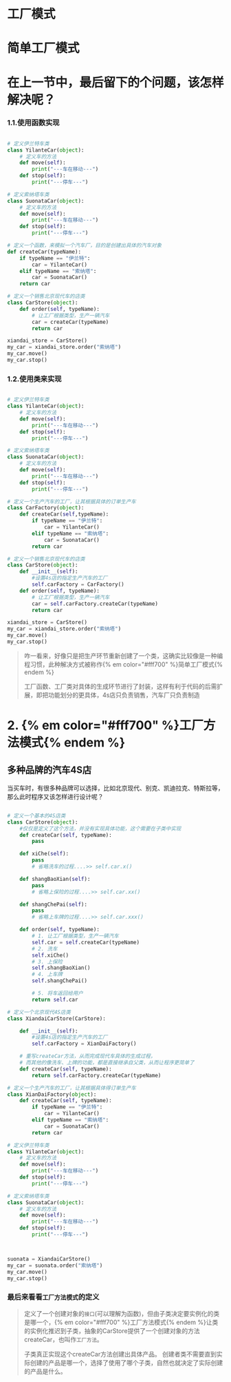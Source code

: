 # 工厂模式

# 简单工厂模式

# 在上一节中，最后留下的个问题，该怎样解决呢？

### 1.1.使用函数实现

```python

# 定义伊兰特车类
class YilanteCar(object):
	# 定义车的方法
	def move(self):
		print("---车在移动---")
	def stop(self):
		print("---停车---")

# 定义索纳塔车类
class SuonataCar(object):
	# 定义车的方法
	def move(self):
		print("---车在移动---")
	def stop(self):
		print("---停车---")

# 定义一个函数，来模拟一个汽车厂，目的是创建出具体的汽车对象
def createCar(typeName):
	if typeName == "伊兰特":
		car = YilanteCar()
	elif typeName == "索纳塔":
		car = SuonataCar()
	return car

# 定义一个销售北京现代车的店类
class CarStore(object):
	def order(self, typeName):
		# 让工厂根据类型，生产一辆汽车
		car = createCar(typeName)
		return car

xiandai_store = CarStore()
my_car = xiandai_store.order("索纳塔")
my_car.move()
my_car.stop()
```

### 1.2.使用类来实现

```python

# 定义伊兰特车类
class YilanteCar(object):
	# 定义车的方法
	def move(self):
		print("---车在移动---")
	def stop(self):
		print("---停车---")

# 定义索纳塔车类
class SuonataCar(object):
	# 定义车的方法
	def move(self):
		print("---车在移动---")
	def stop(self):
		print("---停车---")

# 定义一个生产汽车的工厂，让其根据具体的订单生产车
class CarFactory(object):
	def createCar(self,typeName):
		if typeName == "伊兰特":
			car = YilanteCar()
		elif typeName == "索纳塔":
			car = SuonataCar()
		return car

# 定义一个销售北京现代车的店类
class CarStore(object):
	def __init__(self):
		#设置4s店的指定生产汽车的工厂
		self.carFactory = CarFactory()
	def order(self, typeName):
		# 让工厂根据类型，生产一辆汽车
		car = self.carFactory.createCar(typeName)
		return car

xiandai_store = CarStore()
my_car = xiandai_store.order("索纳塔")
my_car.move()
my_car.stop()
```

> 咋一看来，好像只是把生产环节重新创建了一个类，这确实比较像是一种编程习惯，此种解决方式被称作{% em color="#fff700" %}简单工厂模式{% endem %}
>
> 工厂函数、工厂类对具体的生成环节进行了封装，这样有利于代码的后需扩展，即把功能划分的更具体，4s店只负责销售，汽车厂只负责制造

# 2. {% em color="#fff700" %}工厂方法模式{% endem %}

## 多种品牌的汽车4S店

当买车时，有很多种品牌可以选择，比如北京现代、别克、凯迪拉克、特斯拉等，那么此时程序又该怎样进行设计呢？

```python

# 定义一个基本的4S店类
class CarStore(object):
	#仅仅是定义了这个方法，并没有实现具体功能，这个需要在子类中实现
    def createCar(self, typeName):
        pass

    def xiChe(self):
    	pass
    	# 省略洗车的过程....>> self.car.x()

    def shangBaoXian(self):
    	pass
    	# 省略上保险的过程....>> self.car.xx()

    def shangChePai(self):
    	pass
    	# 省略上车牌的过程....>> self.car.xxx()

    def order(self, typeName):
        # 1. 让工厂根据类型，生产一辆汽车
        self.car = self.createCar(typeName)
        # 2. 洗车
        self.xiChe()
        # 3. 上保险
        self.shangBaoXian()
        # 4. 上车牌
        self.shangChePai()

        # 5. 将车返回给用户
        return self.car

# 定义一个北京现代4S店类
class XiandaiCarStore(CarStore):

	def __init__(self):
		#设置4s店的指定生产汽车的工厂
		self.carFactory = XianDaiFactory()

	# 重写createCar方法，从而完成现代车具体的生成过程，
	# 而其他的像洗车、上牌的功能，都是直接继承自父类，从而让程序更简单了
    def createCar(self, typeName):
        return self.carFactory.createCar(typeName)

# 定义一个生产汽车的工厂，让其根据具体得订单生产车
class XianDaiFactory(object):
    def createCar(self, typeName):
        if typeName == "伊兰特":
            car = YilanteCar()
        elif typeName == "索纳塔":
            car = SuonataCar()
        return car

# 定义伊兰特车类
class YilanteCar(object):
    # 定义车的方法
    def move(self):
        print("---车在移动---")
    def stop(self):
        print("---停车---")

# 定义索纳塔车类
class SuonataCar(object):
    # 定义车的方法
    def move(self):
        print("---车在移动---")
    def stop(self):
        print("---停车---")



suonata = XiandaiCarStore()
my_car = suonata.order("索纳塔")
my_car.move()
my_car.stop()


```

### 最后来看看`工厂方法模式`的定义

> 定义了一个创建对象的`接口`(可以理解为函数)，但由子类决定要实例化的类是哪一个，{% em color="#fff700" %}工厂方法模式{% endem %}让类的实例化推迟到子类，抽象的CarStore提供了一个创建对象的方法createCar，也叫作`工厂方法`。
>
> 子类真正实现这个createCar方法创建出具体产品。
创建者类不需要直到实际创建的产品是哪一个，选择了使用了哪个子类，自然也就决定了实际创建的产品是什么。
